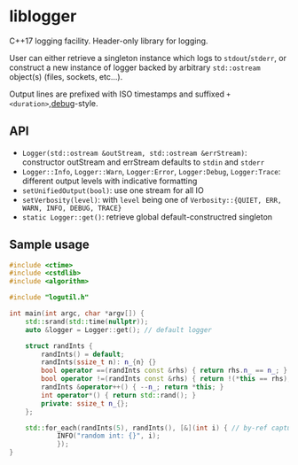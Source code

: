 # liblogger
C++17 logging facility.
Header-only library for logging.

User can either retrieve a singleton instance which logs to `stdout`/`stderr`, or construct a new instance of logger backed by
arbitrary `std::ostream` object(s) (files, sockets, etc...).

Output lines are prefixed with ISO timestamps and suffixed `+<duration>`,[debug](https://www.npmjs.com/package/debug)-style.

## API
* `Logger(std::ostream &outStream, std::ostream &errStream)`: constructor outStream and errStream defaults to `stdin` and `stderr`
* `Logger::Info`, `Logger::Warn`, `Logger:Error`, `Logger:Debug`, `Logger:Trace`: different output levels with indicative formatting
* `setUnifiedOutput(bool)`: use one stream for all IO
* `setVerbosity(level)`: with `level` being one of `Verbosity::{QUIET, ERR, WARN, INFO, DEBUG, TRACE}`
* `static Logger::get()`: retrieve global default-constructred singleton

## Sample usage
```c++
#include <ctime>
#include <cstdlib>
#include <algorithm>

#include "logutil.h"

int main(int argc, char *argv[]) {
	std::srand(std::time(nullptr));
	auto &logger = Logger::get(); // default logger

	struct randInts {
		randInts() = default;
		randInts(ssize_t n): n_{n} {}
		bool operator ==(randInts const &rhs) { return rhs.n_ == n_; }
		bool operator !=(randInts const &rhs) { return !(*this == rhs); }
		randInts &operator++() { --n_; return *this; }
		int operator*() { return std::rand(); }
		private: ssize_t n_{};
	};

	std::for_each(randInts(5), randInts(), [&](int i) { // by-ref capture for 'logger'
			INFO("random int: {}", i);
			});
}
```
